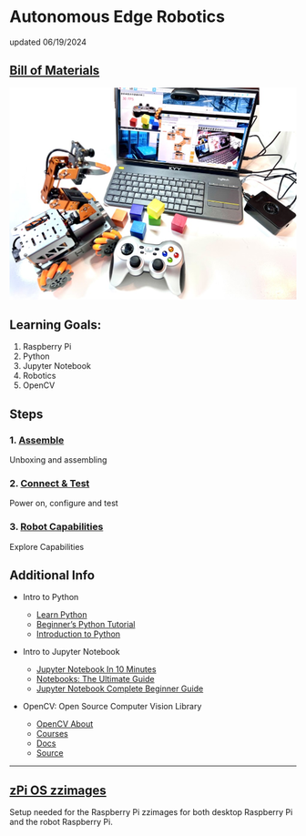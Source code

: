 # Autonomous Edge Robotics

updated 06/19/2024

## [Bill of Materials](BillofMaterials.md)

 <img src="https://github.com/stemoutreach/AutonomousEdgeRobotics/blob/main/zzimages/IMG_2230.jpg" width="600" > 

## Learning Goals:

1. Raspberry Pi
1. Python
1. Jupyter Notebook 
1. Robotics 
1. OpenCV

## Steps

  ### 1. [Assemble](Assemble/README.md) 
Unboxing and assembling 

  ### 2. [Connect & Test](ConnectAndTest/README.md)
Power on, configure and test 

  ### 3. [Robot Capabilities](RobotCapabilities/README.md)
Explore Capabilities
    
## Additional Info
- Intro to Python
  - [Learn Python](https://programiz.pro/learn/master-python)
  - [Beginner’s Python Tutorial](https://python.land/python-tutorial)
  - [Introduction to Python](https://app.datacamp.com/learn/courses/intro-to-python-for-data-science)

- Intro to Jupyter Notebook
  - [Jupyter Notebook In 10 Minutes](https://youtu.be/H9Iu49E6Mxs?si=16GzQfBY0RFZm-9YJupyter)
  - [Notebooks: The Ultimate Guide](https://www.datacamp.com/tutorial/tutorial-jupyter-notebook)
  - [Jupyter Notebook Complete Beginner Guide](https://youtu.be/5pf0_bpNbkw?si=MB17xF2j9rnYH9sX)

- OpenCV: Open Source Computer Vision Library
  - [OpenCV About](https://opencv.org/about)
  - [Courses](https://opencv.org/courses)
  - [Docs](https://docs.opencv.org/4.x)
  - [Source](https://github.com/opencv/opencv)

- - - - - - - -  
## [zPi OS zzimages](zPi-OS-zzimages/README.md)

Setup needed for the Raspberry Pi zzimages for both desktop Raspberry Pi and the robot Raspberry Pi. 

